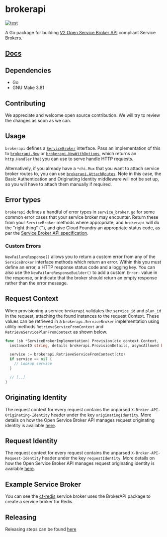 # brokerapi

[![test](https://github.com/pivotal-cf/brokerapi/workflows/test/badge.svg?branch=main)](https://github.com/pivotal-cf/brokerapi/actions?query=workflow%3Atest+branch%3Amain)

A Go package for building [V2 Open Service Broker API](https://github.com/openservicebrokerapi/servicebroker/) compliant Service Brokers.

## [Docs](https://godoc.org/github.com/pivotal-cf/brokerapi/v11)

## Dependencies

- Go
- GNU Make 3.81

## Contributing	

We appreciate and welcome open source contribution. We will try to review the changes as soon as we can.	

## Usage

`brokerapi` defines a
[`ServiceBroker`](https://godoc.org/github.com/pivotal-cf/brokerapi/v11#ServiceBroker)
interface. Pass an implementation of this to
[`brokerapi.New`](https://godoc.org/github.com/pivotal-cf/brokerapi/v11#New)
or [`brokerapi.NewWithOptions`](https://pkg.go.dev/github.com/pivotal-cf/brokerapi/v11#NewWithOptions),
which returns an `http.Handler` that you can use to serve handle HTTP requests.

Alternatively, if you already have a `*chi.Mux` that you want to attach
service broker routes to, you can use
[`brokerapi.AttachRoutes`](https://godoc.org/github.com/pivotal-cf/brokerapi/v11#AttachRoutes).
Note in this case, the Basic Authentication and Originating Identity middleware
will not be set up, so you will have to attach them manually if required.

## Error types

`brokerapi` defines a handful of error types in `service_broker.go` for some
common error cases that your service broker may encounter. Return these from
your `ServiceBroker` methods where appropriate, and `brokerapi` will do the
"right thing" (™), and give Cloud Foundry an appropriate status code, as per
the [Service Broker API
specification](https://docs.cloudfoundry.org/services/api.html).

### Custom Errors

`NewFailureResponse()` allows you to return a custom error from any of the
`ServiceBroker` interface methods which return an error. Within this you must
define an error, a HTTP response status code and a logging key. You can also
use the `NewFailureResponseBuilder()` to add a custom `Error:` value in the
response, or indicate that the broker should return an empty response rather
than the error message.

## Request Context

When provisioning a service `brokerapi` validates the `service_id` and `plan_id`
in the request, attaching the found instances to the request Context. These
values can be retrieved in a `brokerapi.ServiceBroker` implementation using 
utility methods `RetrieveServiceFromContext` and `RetrieveServicePlanFromContext`
as shown below.

```go
func (sb *ServiceBrokerImplementation) Provision(ctx context.Context,
  instanceID string, details brokerapi.ProvisionDetails, asyncAllowed bool) {

  service := brokerapi.RetrieveServiceFromContext(ctx)
  if service == nil {
    // Lookup service
  }

  // [..]
}
```

## Originating Identity

The request context for every request contains the unparsed
`X-Broker-API-Originating-Identity` header under the key
`originatingIdentity`.  More details on how the Open Service Broker API
manages request originating identity is available
[here](https://github.com/openservicebrokerapi/servicebroker/blob/master/spec.md#originating-identity).

## Request Identity

The request context for every request contains the unparsed
`X-Broker-API-Request-Identity` header under the key
`requestIdentity`.  More details on how the Open Service Broker API
manages request originating identity is available
[here](https://github.com/openservicebrokerapi/servicebroker/blob/master/spec.md#request-identity).

## Example Service Broker

You can see the
[cf-redis](https://github.com/pivotal-cf/cf-redis-broker/blob/2f0e9a8ebb1012a9be74bbef2d411b0b3b60352f/broker/broker.go)
service broker uses the BrokerAPI package to create a service broker for Redis.

## Releasing

Releasing steps can be found [here](https://github.com/pivotal-cf/brokerapi/wiki/Releasing-new-BrokerAPI-major-version)

